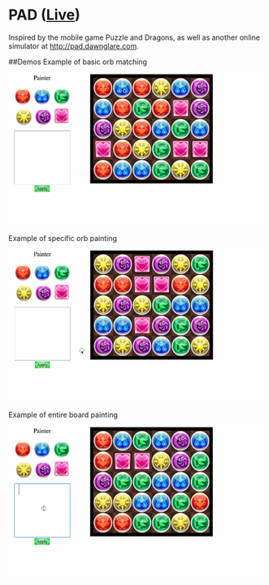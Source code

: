 # PAD ([Live](https://scott-mck.github.io/PAD))

Inspired by the mobile game Puzzle and Dragons, as well as another online
simulator at http://pad.dawnglare.com.

##Demos
Example of basic orb matching

<img src="./demos/matching.gif" width=500 height=300/>

Example of specific orb painting

<img src="./demos/painting1.gif" width=500 height=300/>

Example of entire board painting

<img src="./demos/painting2.gif" width=500 height=300/>

